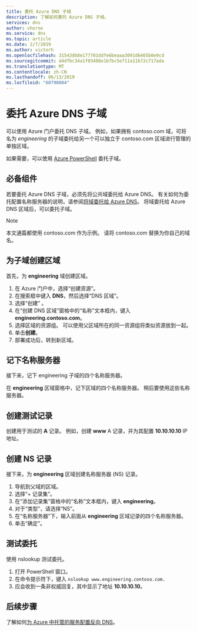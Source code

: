 ```yaml
---
title: 委托 Azure DNS 子域
description: 了解如何委托 Azure DNS 子域。
services: dns
author: vhorne
ms.service: dns
ms.topic: article
ms.date: 2/7/2019
ms.author: victorh
ms.openlocfilehash: 31543db8e177701ddfe6beaaa3091d6465b0e9cd
ms.sourcegitcommit: d4dfbc34a1f03488e1b7bc5e711a11b72c717ada
ms.translationtype: MT
ms.contentlocale: zh-CN
ms.lasthandoff: 06/13/2019
ms.locfileid: "60790804"
---
```

# <a name="delegate-an-azure-dns-subdomain"></a>委托 Azure DNS 子域

可以使用 Azure 门户委托 DNS 子域。 例如，如果拥有 contoso.com 域，可将名为 *engineering* 的子域委托给另一个可以独立于 contoso.com 区域进行管理的单独区域。

如果需要，可以使用 [Azure PowerShell](delegate-subdomain-ps.md) 委托子域。

## <a name="prerequisites"></a>必备组件

若要委托 Azure DNS 子域，必须先将公共域委托给 Azure DNS。 有关如何为委托配置名称服务器的说明，请参阅[将域委托给 Azure DNS](./dns-delegate-domain-azure-dns.md)。 将域委托给 Azure DNS 区域后，可以委托子域。

> [!NOTE]
> 本文通篇都使用 contoso.com 作为示例。 请将 contoso.com 替换为你自己的域名。

## <a name="create-a-zone-for-your-subdomain"></a>为子域创建区域

首先，为 **engineering** 域创建区域。

1. 在 Azure 门户中，选择“创建资源”。 
2. 在搜索框中键入 **DNS**，然后选择“DNS 区域”。 
3. 选择“创建”  。
4. 在“创建 DNS 区域”窗格中的“名称”文本框内，键入 **engineering.contoso.com**。  
5. 选择区域的资源组。 可以使用父区域所在的同一资源组将类似资源放到一起。
6. 单击**创建**。
7. 部署成功后，转到新区域。

## <a name="note-the-name-servers"></a>记下名称服务器

接下来，记下 engineering 子域的四个名称服务器。

在 **engineering** 区域窗格中，记下区域的四个名称服务器。 稍后要使用这些名称服务器。

## <a name="create-a-test-record"></a>创建测试记录

创建用于测试的 **A** 记录。 例如，创建 **www** A 记录，并为其配置 **10.10.10.10** IP 地址。

## <a name="create-an-ns-record"></a>创建 NS 记录

接下来，为 **engineering** 区域创建名称服务器 (NS) 记录。

1. 导航到父域的区域。
2. 选择“+ 记录集”。 
3. 在“添加记录集”窗格中的“名称”文本框内，键入 **engineering**。  
4. 对于“类型”，请选择“NS”。  
5. 在“名称服务器”下，输入前面从 **engineering** 区域记录的四个名称服务器。 
6. 单击“确定”。 

## <a name="test-the-delegation"></a>测试委托

使用 nslookup 测试委托。

1. 打开 PowerShell 窗口。
2. 在命令提示符下，键入 `nslookup www.engineering.contoso.com.`
3. 应会收到一条非权威回复，其中显示了地址 **10.10.10.10**。

## <a name="next-steps"></a>后续步骤

了解如何[为 Azure 中托管的服务配置反向 DNS](dns-reverse-dns-for-azure-services.md)。